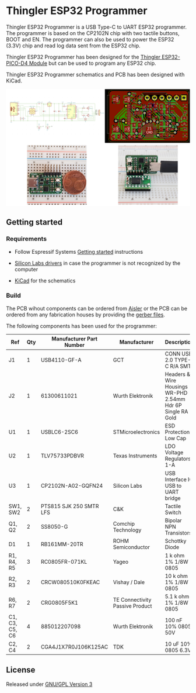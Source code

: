 # Thingler ESP32 Programmer

Thingler ESP32 Programmer is a USB Type-C to UART ESP32 programmer. The programmer is based on the CP2102N chip with two tactile buttons, BOOT and EN. The programmer can also be used to power the ESP32 (3.3V) chip and read log data sent from the ESP32 chip.

Thingler ESP32 Programmer has been designed for the [Thingler ESP32-PICO-D4 Module](https://github.com/thingler/esp32-pico-d4-module) but can be used to program any ESP32 chip.

Thingler ESP32 Programmer schematics and PCB has been designed with KiCad.

![ESP32 Programmer](pics/ESP32-pics.png "ESP32 Programmer")

## Getting started

### Requirements

* Follow Espressif Systems [Getting started](https://docs.espressif.com/projects/esp-idf/en/latest/esp32/get-started/) instructions

* [Silicon Labs drivers](https://www.silabs.com/products/development-tools/software/usb-to-uart-bridge-vcp-drivers) in case the programmer is not recognized by the computer

* [KiCad](https://kicad-pcb.org/download/) for the schematics

### Build

The PCB wihout components can be ordered from [Aisler](https://aisler.net/p/ZDSBSTHE) or the PCB can be ordered from any fabrication houses by providing the [gerber files](Gerbers).

The following components has been used for the programmer:

| Ref | Qty | Manufacturer Part Number | Manufacturer | Description | Product Link |
| --- | --- | --- | --- | --- | --- |
| J1 | 1 | USB4110-GF-A | GCT | CONN USB 2.0 TYPE-C R/A SMT | [Digi-Key](https://www.digikey.fi/product-detail/en/gct/USB4110-GF-A/2073-USB4110-GF-A-1-ND/10384548) |
| J2 | 1 | 61300611021 | Wurth Elektronik | Headers & Wire Housings WR-PHD 2.54mm Hdr 6P Single RA Gold | [Mouser](https://www.mouser.fi/ProductDetail/Wurth-Elektronik/61300611021?qs=sGAEpiMZZMs%252BGHln7q6pm%2FFhW%252BtWvhAgF9O0k379tgrIAU3f9uJjqw%3D%3D) |
| U1 | 1 | USBLC6-2SC6 | STMicroelectronics | ESD Protection Low Cap | [Mouser](https://www.mouser.fi/ProductDetail/STMicroelectronics/USBLC6-2SC6?qs=sGAEpiMZZMvxHShE6Whpu%2FcIE2H5IOBdvREMGHqn6h0=) |
| U2 | 1 | TLV75733PDBVR | Texas Instruments | LDO Voltage Regulators 1-A | [Mouser](https://www.mouser.fi/ProductDetail/Texas-Instruments/TLV75733PDBVR?qs=sGAEpiMZZMsGz1a6aV8DcD1rpA6FsR3JV0%2FewXLxMYU%3D) |
| U3 | 1 | CP2102N-A02-GQFN24 | Silicon Labs | USB Interface IC USB to UART bridge | [Mouser](https://www.mouser.fi/ProductDetail/Silicon-Labs/CP2102N-A02-GQFN24?qs=sGAEpiMZZMve4%2FbfQkoj%252BP31zB%2FHBbi56Ndgs5ozdaU%3D) |
| SW1, SW2 | 2 | PTS815 SJK 250 SMTR LFS | C&K | Tactile Switch | [Digi-Key](https://www.digikey.fi/product-detail/en/c-k/PTS815-SJK-250-SMTR-LFS/CKN12216-1-ND/9947850) |
| Q1, Q2 | 2 | SS8050-G | Comchip Technology | Bipolar NPN Transistors | [Mouser](https://www.mouser.fi/ProductDetail/Comchip-Technology/SS8050-G?qs=sGAEpiMZZMvplms98TlKY0DRKkFioIw6yshKylp0VqvgzoQ7StxaEg%3D%3D) |
| D1 | 1 | RB161MM-20TR | ROHM Semiconductor | Schottky Diode | [Mouser](https://www.mouser.fi/ProductDetail/ROHM-Semiconductor/RB161MM-20TR?qs=sGAEpiMZZMtQ8nqTKtFS%2FAMVnuj6LdzJbDmUF3q2kq8HY9AG6BvqKQ%3D%3D) |
| R1, R4, R5 | 3 | RC0805FR-071KL | Yageo | 1 k ohm 1% 1/8W 0805 | [Digi-Key](https://www.digikey.fi/product-detail/en/yageo/RC0805FR-071KL/311-1.00KCRCT-ND/730391) |
| R2, R3 | 2 | CRCW080510K0FKEAC | Vishay / Dale | 10 k ohm 1% 1/8W 0805 | [Mouser](https://www.mouser.fi/ProductDetail/Vishay-Dale/CRCW080510K0FKEAC?qs=sGAEpiMZZMtlubZbdhIBIIZe04wfiaJWcT48uZO055s%3D) |
| R6, R7 | 2 | CRG0805F5K1 | TE Connectivity Passive Product | 5.1 k ohm 1% 1/8W 0805 | [Digi-Key](https://www.digikey.fi/product-detail/en/te-connectivity-passive-product/CRG0805F5K1/A126379CT-ND/7603434) |
| C1, C3, C5, C6 | 4 | 885012207098 | Wurth Elektronik | 100 nF 10% 0805 50V | [Mouser](https://www.mouser.fi/ProductDetail/Wurth-Elektronik/885012207098?qs=sGAEpiMZZMs0AnBnWHyRQEGbLOF2VP1iyH0H1Hok68ReUt26c8JOqw%3D%3D) |
| C2, C4 | 2 | CGA4J1X7R0J106K125AC | TDK | 10 uF 10% 0805 6.3V | [Mouser](https://www.mouser.fi/ProductDetail/TDK/CGA4J1X7R0J106K125AC?qs=sGAEpiMZZMs0AnBnWHyRQEWjzA2rN6H9xJ%252BQ6n29nI0%3D) |

## License

Released under [GNU/GPL Version 3](LICENSE)
